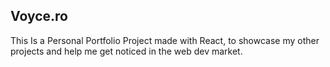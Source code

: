 ## Voyce.ro

This Is a Personal Portfolio Project made with React, to showcase my other projects and help me get noticed in the web dev market.

